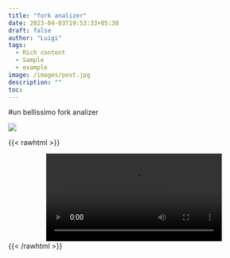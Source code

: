 ```yaml
---
title: "fork analizer"
date: 2023-04-03T19:53:33+05:30
draft: false
author: "Luigi"
tags:
  - Rich content
  - Sample
  - example
image: /images/post.jpg
description: ""
toc: 
---
```


#un bellissimo fork analizer


![](/images/post.jpg)

{{< rawhtml >}} 
<center>
<video width=70% controls autoplay>
    <source src="/videos/ciao.mp4" type="video/mp4">
    Your browser does not support the video tag.  
</video>
</center>
{{< /rawhtml >}}